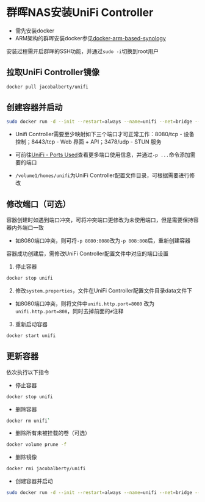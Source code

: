 # 群晖NAS安装UniFi Controller
* 需先安装docker
* ARM架构的群晖安装docker参见[docker-arm-based-synology](https://github.com/412999826/docker-arm-based-synology)

安装过程需开启群晖的SSH功能，并通过`sudo -i`切换到root用户


## 拉取UniFi Controller镜像
```bash
docker pull jacobalberty/unifi
```


## 创建容器并启动
```bash
sudo docker run -d --init --restart=always --name=unifi --net=bridge --volume=/volume1/homes/unifi:unifi -p 8080:8080 -p 8443:8443 -p 3478:3478/udp -e TZ='Asia/Shanghai' jacobalberty/unifi
```

* Unifi Controller需要至少映射如下三个端口才可正常工作：8080/tcp - 设备控制；8443/tcp - Web 界面 + API；3478/udp - STUN 服务

* 可前往[UniFi - Ports Used](https://help.ubnt.com/hc/en-us/articles/218506997)查看更多端口使用信息，并通过`-p ...`命令添加需要的端口

* `/volume1/homes/unifi`为UniFi Controller配置文件目录，可根据需要进行修改


## 修改端口（可选）
容器创建时如遇到端口冲突，可将冲突端口更修改为未使用端口，但是需要保持容器内外端口一致

* 如8080端口冲突，则可将`-p 8080:8080`改为`-p 808:808`后，重新创建容器

容器成功创建后，需修改UniFi Controller配置文件中对应的端口设置

1. 停止容器
```bash
docker stop unifi
```

2. 修改`system.properties`，文件在UniFi Controller配置文件目录data文件下
* 如8080端口冲突，则将文件中`unifi.http.port=8080` 改为 `unifi.http.port=808`，同时去掉前面的`#`注释

3. 重新启动容器
```bash
docker start unifi
```


## 更新容器
依次执行以下指令
* 停止容器
```bash
docker stop unifi
```
* 删除容器
```bash
docker rm unifi`
```
* 删除所有未被挂载的卷（可选）
```bash
docker volume prune -f
```
* 删除镜像
```bash
docker rmi jacobalberty/unifi
```
* 创建容器并启动
```bash
sudo docker run -d --init --restart=always --name=unifi --net=bridge --volume=/volume1/homes/unifi:unifi -p 8080:8080 -p 8443:8443 -p 3478:3478/udp -e TZ='Asia/Shanghai' jacobalberty/unifi
```
